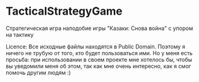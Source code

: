 # TacticalStrategyGame
Стратегическая игра наподобие игры "Казаки: Снова война" с упором на тактику

Licence:
Все исходные файлы находятся в Public Domain. Поэтому я ничего не трубую от того, кто будет пользоваться ими. Но у меня есть просьба: при использовании в своем проекте мне хотелось бы, чтобы вы уведомили меня об этом, так как мне очень интересно, как я смог помочь другим людям :)
